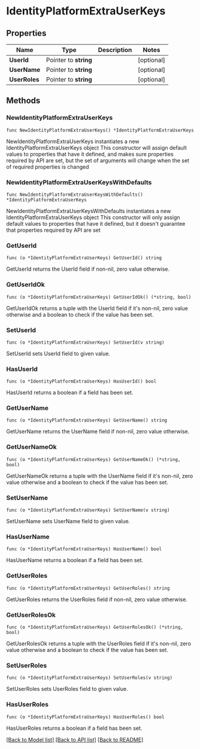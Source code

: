 # IdentityPlatformExtraUserKeys

## Properties

Name | Type | Description | Notes
------------ | ------------- | ------------- | -------------
**UserId** | Pointer to **string** |  | [optional] 
**UserName** | Pointer to **string** |  | [optional] 
**UserRoles** | Pointer to **string** |  | [optional] 

## Methods

### NewIdentityPlatformExtraUserKeys

`func NewIdentityPlatformExtraUserKeys() *IdentityPlatformExtraUserKeys`

NewIdentityPlatformExtraUserKeys instantiates a new IdentityPlatformExtraUserKeys object
This constructor will assign default values to properties that have it defined,
and makes sure properties required by API are set, but the set of arguments
will change when the set of required properties is changed

### NewIdentityPlatformExtraUserKeysWithDefaults

`func NewIdentityPlatformExtraUserKeysWithDefaults() *IdentityPlatformExtraUserKeys`

NewIdentityPlatformExtraUserKeysWithDefaults instantiates a new IdentityPlatformExtraUserKeys object
This constructor will only assign default values to properties that have it defined,
but it doesn't guarantee that properties required by API are set

### GetUserId

`func (o *IdentityPlatformExtraUserKeys) GetUserId() string`

GetUserId returns the UserId field if non-nil, zero value otherwise.

### GetUserIdOk

`func (o *IdentityPlatformExtraUserKeys) GetUserIdOk() (*string, bool)`

GetUserIdOk returns a tuple with the UserId field if it's non-nil, zero value otherwise
and a boolean to check if the value has been set.

### SetUserId

`func (o *IdentityPlatformExtraUserKeys) SetUserId(v string)`

SetUserId sets UserId field to given value.

### HasUserId

`func (o *IdentityPlatformExtraUserKeys) HasUserId() bool`

HasUserId returns a boolean if a field has been set.

### GetUserName

`func (o *IdentityPlatformExtraUserKeys) GetUserName() string`

GetUserName returns the UserName field if non-nil, zero value otherwise.

### GetUserNameOk

`func (o *IdentityPlatformExtraUserKeys) GetUserNameOk() (*string, bool)`

GetUserNameOk returns a tuple with the UserName field if it's non-nil, zero value otherwise
and a boolean to check if the value has been set.

### SetUserName

`func (o *IdentityPlatformExtraUserKeys) SetUserName(v string)`

SetUserName sets UserName field to given value.

### HasUserName

`func (o *IdentityPlatformExtraUserKeys) HasUserName() bool`

HasUserName returns a boolean if a field has been set.

### GetUserRoles

`func (o *IdentityPlatformExtraUserKeys) GetUserRoles() string`

GetUserRoles returns the UserRoles field if non-nil, zero value otherwise.

### GetUserRolesOk

`func (o *IdentityPlatformExtraUserKeys) GetUserRolesOk() (*string, bool)`

GetUserRolesOk returns a tuple with the UserRoles field if it's non-nil, zero value otherwise
and a boolean to check if the value has been set.

### SetUserRoles

`func (o *IdentityPlatformExtraUserKeys) SetUserRoles(v string)`

SetUserRoles sets UserRoles field to given value.

### HasUserRoles

`func (o *IdentityPlatformExtraUserKeys) HasUserRoles() bool`

HasUserRoles returns a boolean if a field has been set.


[[Back to Model list]](../README.md#documentation-for-models) [[Back to API list]](../README.md#documentation-for-api-endpoints) [[Back to README]](../README.md)


